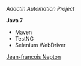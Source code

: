 *Adactin Automation Project*

**Java 7**

* Maven
* TestNG
* Selenium WebDriver

[Jean-francois Nepton](http://sqasolution.com)
